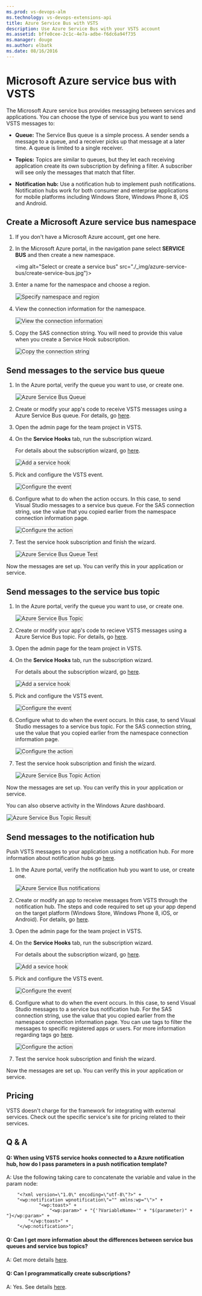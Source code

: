 ```yaml
---
ms.prod: vs-devops-alm
ms.technology: vs-devops-extensions-api
title: Azure Service Bus with VSTS
description: Use Azure Service Bus with your VSTS account
ms.assetid: bffe0cee-2c1c-4e7a-adbe-f6dc6a94f735
ms.manager: douge
ms.author: elbatk
ms.date: 08/16/2016
---
```


# Microsoft Azure service bus with VSTS

The Microsoft Azure service bus provides messaging between services and applications.
You can choose the type of service bus you want to send VSTS messages to:

- **Queue:** The Service Bus queue is a simple process.
A sender sends a message to a queue, and a receiver
picks up that message at a later time. A queue is limited to a single receiver.

- **Topics:** Topics are similar to queues, but they let
each receiving application create its own subscription by defining a filter.
A subscriber will see only the messages that match that filter.

- **Notification hub:** Use a notification hub to implement push notifications.
Notification hubs work for both consumer and enterprise applications
for mobile platforms including Windows Store, Windows Phone 8, iOS and Android.

## Create a Microsoft Azure service bus namespace

1. If you don't have a Microsoft Azure account, get one here.

2. In the Microsoft Azure portal, in the navigation pane select **SERVICE BUS**
and then create a new namespace. 

   <img alt="Select or create a service bus" src="./_img/azure-service-bus/create-service-bus.jpg")>

3. Enter a name for the namespace and choose a region.

   <img alt="Specify namespace and region" src="./_img/azure-service-bus/namespace.png" style="border: 1px solid #CCCCCC" />

4. View the connection information for the namespace.

   <img alt="View the connection information" src="./_img/azure-service-bus/connection-information.png" style="border: 1px solid #CCCCCC" />


5. Copy the SAS connection string. You will need to provide this value
when you create a Service Hook subscription. 

   <img alt="Copy the connection string" src="./_img/azure-service-bus/connection-string.png" style="border: 1px solid #CCCCCC" />

## Send messages to the service bus queue

1. In the Azure portal, verify the queue you want to use, or create one.

   <img alt="Azure Service Bus Queue" src="./_img/azure-service-bus/queues.png" style="border: 1px solid #CCCCCC" />

2. Create or modify your app's code to receive VSTS
messages using a Azure Service Bus queue. For details, go [here](http://azure.microsoft.com/en-us/documentation/articles/service-bus-dotnet-how-to-use-queues/).

3. Open the admin page for the team project in VSTS.

4. On the **Service Hooks** tab, run the subscription wizard.

   For details about the subscription wizard, go [here](../index.md).

   <img alt="Add a service hook" src="./_img/azure-service-bus/add-service-hook.png" style="border: 1px solid #CCCCCC" />

5. Pick and configure the VSTS event.

   <img alt="Configure the event" src="./_img/azure-service-bus/configure-event.png" style="border: 1px solid #CCCCCC" />

6. Configure what to do when the action occurs. In this case,
to send Visual Studio messages to a service bus queue.
For the SAS connection string, use the value that you copied earlier
from the namespace connection information page. 

   <img alt="Configure the action" src="./_img/azure-service-bus/configure-action.png" style="border: 1px solid #CCCCCC" />

7. Test the service hook subscription and finish the wizard.

   <img alt="Azure Service Bus Queue Test" src="./_img/azure-service-bus/test.png" style="border: 1px solid #CCCCCC" />

Now the messages are set up.
You can verify this in your application or service.

## Send messages to the service bus topic

1. In the Azure portal, verify the queue you want to use, or create one. 

   <img alt="Azure Service Bus Topic" src="./_img/azure-service-bus/topics.png" style="border: 1px solid #CCCCCC" />

2. Create or modify your app's code to recieve
VSTS messages using a Azure Service Bus topic.
For details, go [here](http://azure.microsoft.com/en-us/documentation/articles/service-bus-dotnet-how-to-use-topics-subscriptions/).

3. Open the admin page for the team project in VSTS.

4. On the **Service Hooks** tab, run the subscription wizard.

   For details about the subscription wizard, go [here](../index.md). 

   <img alt="Add a service hook" src="./_img/azure-service-bus/add-service-hook.png" style="border: 1px solid #CCCCCC" />

5. Pick and configure the VSTS event.

   <img alt="Configure the event" src="./_img/azure-service-bus/configure-topic-event.png" style="border: 1px solid #CCCCCC" />

6. Configure what to do when the event occurs. In this case,
to send Visual Studio messages to a service bus topic.
For the SAS connection string, use the value that you copied earlier
from the namespace connection information page. 

   <img alt="Configure the action" src="./_img/azure-service-bus/configure-topic-action.png" style="border: 1px solid #CCCCCC" />

7. Test the service hook subscription and finish the wizard.

   <img alt="Azure Service Bus Topic Action" src="./_img/azure-service-bus/test-topic.png" style="border: 1px solid #CCCCCC" />

Now the messages are set up. You can verify this in your application or service.

You can also observe activity in the Windows Azure dashboard.  

<img alt="Azure Service Bus Topic Result" src="./_img/azure-service-bus/dashboard.png" style="border: 1px solid #CCCCCC" />

## Send messages to the notification hub

Push VSTS messages to your application using a notification hub.
For more information about notification hubs go [here](https://msdn.microsoft.com/en-us/library/azure/jj891130.aspx/).

1. In the Azure portal, verify the notification hub you want to use, or create one.

   <img alt="Azure Service Bus notifications" src="./_img/azure-service-bus/notification-hubs.png" style="border: 1px solid #CCCCCC" />

2. Create or modify an app to receive messages from VSTS through the notification hub. 
The steps and code required to set up your app depend on the target platform (Windows Store, Windows Phone 8, iOS, or Android).
For details, go [here](http://azure.microsoft.com/en-us/documentation/services/notification-hubs/).

3. Open the admin page for the team project in VSTS.

4. On the **Service Hooks** tab, run the subscription wizard.
 
   For details about the subscription wizard, go [here](../index.md).

   <img alt="Add a sevice hook" src="./_img/azure-service-bus/add-service-hook.png" style="border: 1px solid #CCCCCC" />

5. Pick and configure the VSTS event.

   <img alt="Configure the event" src="./_img/azure-service-bus/configure-notification-event.png" style="border: 1px solid #CCCCCC" />

6. Configure what to do when the event occurs. In this case,
to send Visual Studio messages to a service bus notification hub.
For the SAS connection string, use the value that you copied earlier
from the namespace connection information page.
You can use tags to filter the messages to specific registered apps
or users. For more information regarding tags go [here](https://msdn.microsoft.com/library/azure/dn530749.aspx/).

   <img alt="Configure the action" src="./_img/azure-service-bus/configure-notification-action.png" style="border: 1px solid #CCCCCC" />

7. Test the service hook subscription and finish the wizard.

Now the messages are set up.
You can verify this in your application or service.

## Pricing
VSTS doesn't charge for the framework for integrating with external services. Check out the specific service's site
for pricing related to their services. 

## Q & A

<!-- BEGINSECTION class="m-qanda" -->

#### Q: When using VSTS service hooks connected to a Azure notification hub, how do I pass parameters in a push notification template?

A: Use the following taking care to concatenate the variable and value in the param node:

```
    "<?xml version=\"1.0\" encoding=\"utf-8\"?>" +
    "<wp:notification wpnotification\"="" xmlns:wp="\">" +
            "<wp:toast>" +
                "<wp:param>" + "{'?VariableName='" + "$(parameter)" + "}</wp:param>" +
        "</wp:toast>" +
    "</wp:notification>";
```

#### Q: Can I get more information about the differences between service bus queues and service bus topics?

A: Get more details [here](http://azure.microsoft.com/en-us/documentation/articles/fundamentals-service-bus-hybrid-solutions/).

#### Q: Can I programmatically create subscriptions?

A: Yes. See details [here](../create-subscription.md).

<!-- ENDSECTION -->